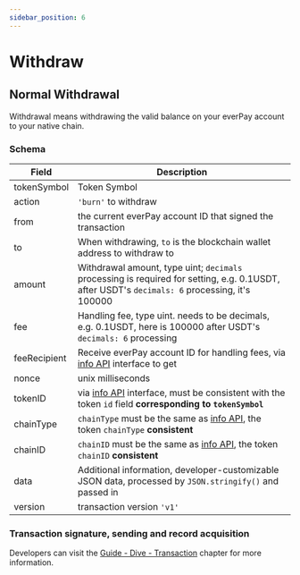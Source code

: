 ```yaml
---
sidebar_position: 6
---
```


# Withdraw

## Normal Withdrawal

Withdrawal means withdrawing the valid balance on your everPay account to your native chain.

### Schema

|Field|Description|
|---|---|
|tokenSymbol|Token Symbol|
|action|`'burn'` to withdraw|
|from|the current everPay account ID that signed the transaction|
|to|When withdrawing, `to` is the blockchain wallet address to withdraw to|
|amount|Withdrawal amount, type uint; `decimals` processing is required for setting, e.g. 0.1USDT, after USDT's `decimals: 6` processing, it's 100000|
|fee| Handling fee, type uint. needs to be decimals, e.g. 0.1USDT, here is 100000 after USDT's `decimals: 6` processing |
|feeRecipient|Receive everPay account ID for handling fees, via [info API](../server-api/basic-api/info) interface to get|
|nonce|unix milliseconds|
|tokenID|via [info API](../server-api/basic-api/info) interface, must be consistent with the token `id` field **corresponding to `tokenSymbol`**|
|chainType|`chainType` must be the same as [info API](../server-api/basic-api/info), the token `chainType` **consistent**|
|chainID|`chainID` must be the same as [info API](../server-api/basic-api/info), the token `chainID` **consistent**|
|data|Additional information, developer-customizable JSON data, processed by `JSON.stringify()` and passed in|
|version|transaction version `'v1'`|

### Transaction signature, sending and record acquisition

Developers can visit the [Guide - Dive - Transaction](./transaction#messagedata) chapter for more information.